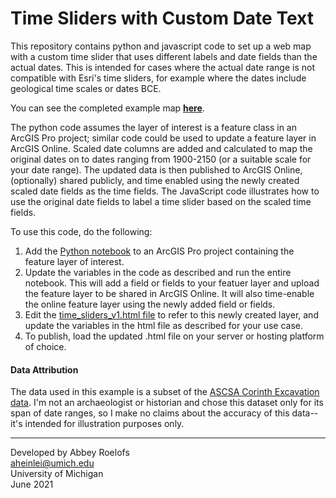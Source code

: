 # Time Sliders with Custom Date Text
This repository contains python and javascript code to set up a web map with a custom time slider that uses different labels
and date fields than the actual dates. This is intended for cases where the actual date range is not compatible
with Esri's time sliders, for example where the dates include geological time scales or dates BCE.

You can see the completed example map **[here](https://aheinlei.lsait.lsa.umich.edu/time_slider_map/time_sliders_v1.html)**.

The python code assumes the layer of interest is a feature class in an ArcGIS Pro project; similar code could be used
to update a feature layer in ArcGIS Online. Scaled date columns are added and calculated to map the original dates on to
dates ranging from 1900-2150 (or a suitable scale for your date range). The updated data is then published to ArcGIS Online,
(optionally) shared publicly, and time enabled using the newly created 
scaled date fields as the time fields. The JavaScript code illustrates how to use the original date fields to label a 
time slider based on the scaled time fields.

To use this code, do the following: 

1. Add the [Python notebook](https://gitlab.umich.edu/lsa-ts-gis-team/arcgis-large-scale-time-sliders/-/blob/main/TimeSliderSetup.ipynb) to an ArcGIS Pro project containing the feature layer of interest. 
2. Update the variables in the code as described and run the entire notebook. This will add a field or fields to your featuer layer and upload the feature layer to be shared in ArcGIS Online. It will also time-enable the online feature layer using the newly added field or fields.
3. Edit the [time_sliders_v1.html file](https://gitlab.umich.edu/lsa-ts-gis-team/arcgis-large-scale-time-sliders/-/blob/main/time_sliders_v1.html) to refer to this newly created layer, and update the variables in the html file as described for 
your use case. 
4. To publish, load the updated .html file on your server or hosting platform of choice.

#### Data Attribution
The data used in this example is a subset of the [ASCSA Corinth Excavation data](https://www.arcgis.com/home/item.html?id=f5e717c8341347a5b773d9c5e3512fdf). I'm not an archaeologist or historian and chose this dataset only for its span of date ranges, so I make no claims about the accuracy of this data--it's intended for illustration purposes only.

----
Developed by Abbey Roelofs
<br>aheinlei@umich.edu
<br>University of Michigan
<br>[](url)June 2021

